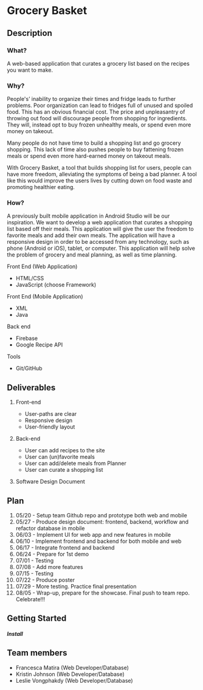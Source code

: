 # Grocery Basket
## Description
### What?

A web-based application that curates a grocery list based on the recipes you want to make.

### Why?

People's’ inability to organize their times and fridge leads to further problems. Poor organization can lead to fridges full of unused and spoiled food. This has an obvious financial cost. The price and unpleasantry of throwing out food will discourage people from shopping for ingredients. They will, instead opt to buy frozen unhealthy meals, or spend even more money on takeout.  

Many people do not have time to build a shopping list and go grocery shopping. This lack of time also pushes people to buy fattening frozen meals or spend even more hard-earned money on takeout meals. 

With Grocery Basket, a tool that builds shopping list for users, people can have more freedom, alleviating the symptoms of being a bad planner. A tool like this would improve the users lives by cutting down on food waste and promoting healthier eating. 

### How?

A previously built mobile application in Android Studio will be our inspiration.  We want to develop a web application that curates a shopping list based off their meals. This application will give the user the freedom to favorite meals and add their own meals.  The application will have a responsive design in order to be accessed from any technology, such as phone (Android or iOS), tablet, or computer. This application will help solve the problem of grocery and meal planning, as well as time planning. 

Front End (Web Application)
* HTML/CSS
* JavaScript (choose Framework)

Front End (Mobile Application)
* XML
* Java

Back end
* Firebase
* Google Recipe API

Tools
* Git/GitHub

## Deliverables

1. Front-end
   - User-paths are clear
   - Responsive design
   - User-friendly layout
   
2. Back-end
   - User can add recipes to the site
   - User can (un)favorite meals 
   - User can add/delete meals from Planner
   - User can curate a shopping list
   
3. Software Design Document


## Plan

1.	05/20 - Setup team Github repo and prototype both web and mobile 
2.	05/27 - Produce design document: frontend, backend, workflow and refactor database in mobile 
3.	06/03 - Implement UI for web app and new features in mobile 
4.	06/10 - Implement frontend and backend for both mobile and web 
5.	06/17 - Integrate frontend and backend
6.	06/24 - Prepare for 1st demo 
7.	07/01 - Testing 
8.	07/08 - Add more features 
9.	07/15 - Testing
10.	07/22 - Produce poster 
11.	07/29 - More testing. Practice final presentation 
12.	08/05 - Wrap-up, prepare for the showcase. Final push to team repo. Celebrate!!!

## Getting Started

##### Install


## Team members

* Francesca Matira (Web Developer/Database)
* Kristin Johnson (Web Developer/Database)
* Leslie Vongphakdy (Web Developer/Database)

